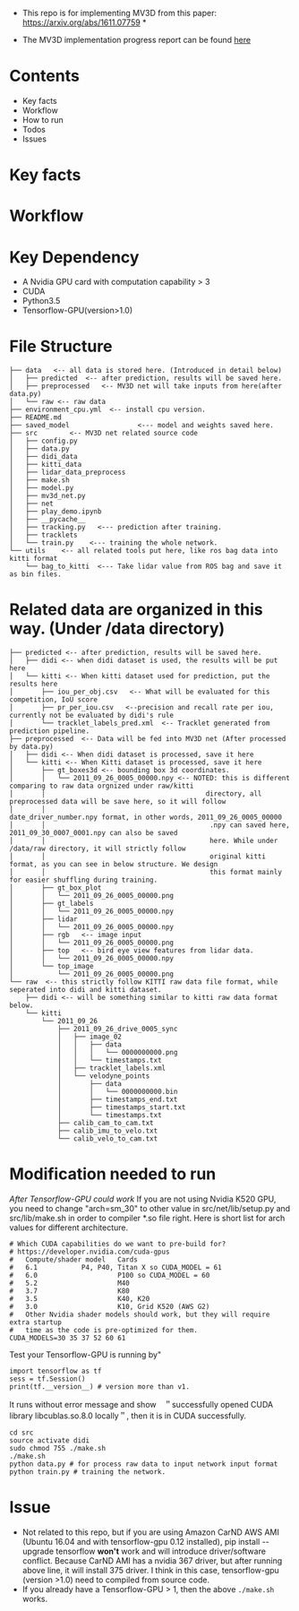* This repo is for implementing MV3D from this paper: https://arxiv.org/abs/1611.07759 * 

* The MV3D implementation progress report can be found [here](https://docs.google.com/document/d/1V-Go2kCxD58CIXKz3yk34pWeOnLca-0gqOw1JmfchrA/edit?usp=sharing) 

# Contents
- Key facts
- Workflow
- How to run
- Todos
- Issues

# Key facts

# Workflow


# Key Dependency
- A Nvidia GPU card with computation capability > 3
- CUDA
- Python3.5
- Tensorflow-GPU(version>1.0)

# File Structure
```
├── data   <-- all data is stored here. (Introduced in detail below)
│   ├── predicted  <-- after prediction, results will be saved here.
│   ├── preprocessed   <-- MV3D net will take inputs from here(after data.py) 
│   └── raw <-- raw data
├── environment_cpu.yml  <-- install cpu version.
├── README.md
├── saved_model                 <--- model and weights saved here. 
├── src        <-- MV3D net related source code 
│   ├── config.py
│   ├── data.py
│   ├── didi_data
│   ├── kitti_data
│   ├── lidar_data_preprocess
│   ├── make.sh
│   ├── model.py
│   ├── mv3d_net.py
│   ├── net
│   ├── play_demo.ipynb
│   ├── __pycache__
│   ├── tracking.py   <--- prediction after training. 
│   ├── tracklets
│   └── train.py    <--- training the whole network. 
└── utils    <-- all related tools put here, like ros bag data into kitti format
    └── bag_to_kitti  <--- Take lidar value from ROS bag and save it as bin files.
```

# Related data are organized in this way. (Under /data directory)
```
├── predicted <-- after prediction, results will be saved here.
│   ├── didi <-- when didi dataset is used, the results will be put here
│   └── kitti <-- When kitti dataset used for prediction, put the results here
│       ├── iou_per_obj.csv   <-- What will be evaluated for this competition, IoU score
│       ├── pr_per_iou.csv   <--precision and recall rate per iou, currently not be evaluated by didi's rule
│       └── tracklet_labels_pred.xml  <-- Tracklet generated from prediction pipeline. 
├── preprocessed  <-- Data will be fed into MV3D net (After processed by data.py)
│   ├── didi <-- When didi dataset is processed, save it here
│   └── kitti <-- When Kitti dataset is processed, save it here
│       ├── gt_boxes3d <-- bounding box 3d coordinates.  
│       │   └── 2011_09_26_0005_00000.npy <-- NOTED: this is different comparing to raw data orgnized under raw/kitti 
│       │                                        directory, all preprocessed data will be save here, so it will follow
│       │                                         date_driver_number.npy format, in other words, 2011_09_26_0005_00000
│       │                                         .npy can saved here,  2011_09_30_0007_0001.npy can also be saved 
│       │                                         here. While under /data/raw directory, it will strictly follow 
│       │                                         original kitti format, as you can see in below structure. We design 
│       │                                         this format mainly for easier shuffling during training. 
│       ├── gt_box_plot
│       │   └── 2011_09_26_0005_00000.png
│       ├── gt_labels
│       │   └── 2011_09_26_0005_00000.npy
│       ├── lidar  
│       │   └── 2011_09_26_0005_00000.npy
│       ├── rgb   <-- image input
│       │   └── 2011_09_26_0005_00000.png
│       ├── top   <-- bird eye view features from lidar data. 
│       │   └── 2011_09_26_0005_00000.npy
│       └── top_image
│           └── 2011_09_26_0005_00000.png
└── raw  <-- this strictly follow KITTI raw data file format, while seperated into didi and kitti dataset. 
    ├── didi <-- will be something similar to kitti raw data format below. 
    └── kitti
        └── 2011_09_26
            ├── 2011_09_26_drive_0005_sync
            │   ├── image_02
            │   │   ├── data
            │   │   │   └── 0000000000.png
            │   │   └── timestamps.txt
            │   ├── tracklet_labels.xml
            │   └── velodyne_points
            │       ├── data
            │       │   └── 0000000000.bin
            │       ├── timestamps_end.txt
            │       ├── timestamps_start.txt
            │       └── timestamps.txt
            ├── calib_cam_to_cam.txt
            ├── calib_imu_to_velo.txt
            └── calib_velo_to_cam.txt

```

# Modification needed to run
*After Tensorflow-GPU could work*
If you are not using Nvidia K520 GPU, you need to change "arch=sm_30" to other value in src/net/lib/setup.py and src/lib/make.sh in order to compiler *.so file right. 
Here is  short list for arch values for different architecture. 

```
# Which CUDA capabilities do we want to pre-build for?
# https://developer.nvidia.com/cuda-gpus
#   Compute/shader model   Cards
#   6.1		      P4, P40, Titan X so CUDA_MODEL = 61
#   6.0                    P100 so CUDA_MODEL = 60
#   5.2                    M40
#   3.7                    K80
#   3.5                    K40, K20
#   3.0                    K10, Grid K520 (AWS G2)
#   Other Nvidia shader models should work, but they will require extra startup
#   time as the code is pre-optimized for them.
CUDA_MODELS=30 35 37 52 60 61
```
Test your Tensorflow-GPU is running by"
```
import tensorflow as tf
sess = tf.Session()
print(tf.__version__) # version more than v1. 
```
It runs without error message and show　＂successfully opened CUDA library libcublas.so.8.0 locally＂, then it is in CUDA successfully.
```
cd src
source activate didi
sudo chmod 755 ./make.sh
./make.sh
python data.py # for process raw data to input network input format
python train.py # training the network. 
```

# Issue
- Not related to this repo, but if you are using Amazon CarND AWS AMI (Ubuntu 16.04 and with tensorflow-gpu 0.12 
installed),
 pip install --upgrade tensorflow **won't** work and will introduce driver/software conflict. Because CarND AMI has a
  nvidia 367 driver, but after running above line, it will install 375 driver. I think in this case, tensorflow-gpu
  (version >1.0)
  need to compiled from source code. 
- If you already have a Tensorflow-GPU > 1, then the above `./make.sh` works.
